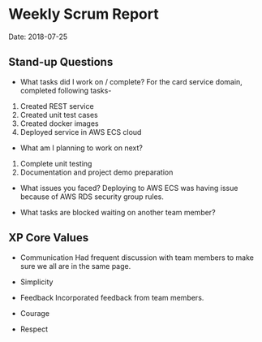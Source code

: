 # Weekly Scrum Report

Date: 2018-07-25

## Stand-up Questions

- What tasks did I work on / complete?
For the card service domain, completed following tasks-
1. Created REST service
2. Created unit test cases
3. Created docker images
4. Deployed service in AWS ECS cloud


- What am I planning to work on next?
1. Complete unit testing
2. Documentation and project demo preparation


- What issues you faced?
Deploying to AWS ECS was having issue because of AWS RDS security group rules.

- What tasks are blocked waiting on another team member?


## XP Core Values

- Communication
  Had frequent discussion with team members to make sure we all are in the same page.

- Simplicity

- Feedback
  Incorporated feedback from team members.

- Courage

- Respect
